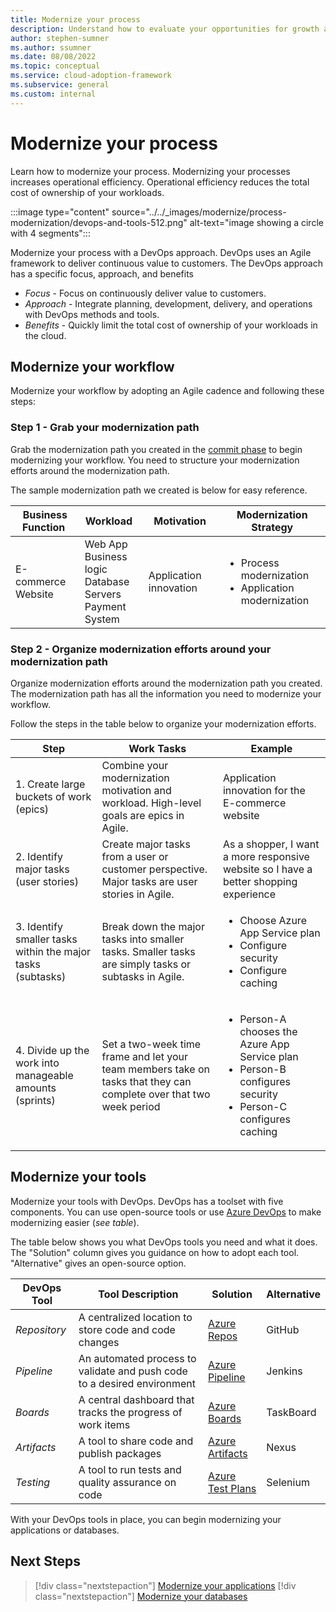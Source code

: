 ```yaml
---
title: Modernize your process 
description: Understand how to evaluate your opportunities for growth and align with the modernize methodology.
author: stephen-sumner
ms.author: ssumner
ms.date: 08/08/2022
ms.topic: conceptual
ms.service: cloud-adoption-framework
ms.subservice: general
ms.custom: internal
---
```


<!--
Dependencies: cross linking​
Review the current TOC under CAF/Adopt/Innovate/Best practices/Empower adoption for other cross linking suggestions.-->

# Modernize your process

Learn how to modernize your process. Modernizing your processes increases operational efficiency. Operational efficiency reduces the total cost of ownership of your workloads.

:::image type="content" source="../../_images/modernize/process-modernization/devops-and-tools-512.png" alt-text="image showing a circle with 4 segments":::

Modernize your process with a DevOps approach. DevOps uses an Agile framework to deliver continuous value to customers. The DevOps approach has a specific focus, approach, and benefits

- *Focus* - Focus on continuously deliver value to customers.
- *Approach* - Integrate planning, development, delivery, and operations with DevOps methods and tools.
- *Benefits* - Quickly limit the total cost of ownership of your workloads in the cloud.

## Modernize your workflow

Modernize your workflow by adopting an Agile cadence and following these steps:

### Step 1 - Grab your modernization path

Grab the modernization path you created in the [commit phase](../business-alignment/envision-cloud-modernization.md#step-1---identify-your-modernization-motivations) to begin modernizing your workflow. You need to structure your modernization efforts around the modernization path.

The sample modernization path we created is below for easy reference.

|Business Function<span title="Business Function">&nbsp;</span> |Workload <span title="Supporting IT Assets">&nbsp;</span> |Motivation<span title="Motivation">&nbsp;</span> |Modernization Strategy
| --- | --- | --- | --- |
|E-commerce<br>Website| Web App<br>Business logic<br>Database<br>Servers<br>Payment System|Application innovation |<ul><li>Process modernization</li><li>Application modernization</li></ul>|

### Step 2 - Organize modernization efforts around your modernization path

Organize modernization efforts around the modernization path you created. The modernization path has all the information you need to modernize your workflow.

Follow the steps in the table below to organize your modernization efforts.

| Step | Work Tasks | Example |
| --- | --- | --- |
| 1. Create large buckets of work (epics) | Combine your modernization motivation and workload. High-level goals are epics in Agile. | Application innovation for the E-commerce website |
| 2. Identify major tasks (user stories) | Create major tasks from a user or customer perspective. Major tasks are user stories in Agile. | As a shopper, I want a more responsive website so I have a better shopping experience |
| 3. Identify smaller tasks within the major tasks (subtasks)| Break down the major tasks into smaller tasks. Smaller tasks are simply tasks or subtasks in Agile. | <ul> <li>Choose Azure App Service plan</li> <li>Configure security</li>  <li>Configure caching</li> </ul>
| 4. Divide up the work into manageable amounts (sprints) | Set a two-week time frame and let your team members take on tasks that they can complete over that two week period | <ul> <li>Person-A chooses the Azure App Service plan</li> <li>Person-B configures security</li>  <li>Person-C configures caching</li> </ul>|

## Modernize your tools

Modernize your tools with DevOps. DevOps has a toolset with five components. You can use open-source tools or use [Azure DevOps](/azure/devops/user-guide/what-is-azure-devops) to make modernizing easier (*see table*).

The table below shows you what DevOps tools you need and what it does. The "Solution" column gives you guidance on how to adopt each tool. "Alternative" gives an open-source option.

| DevOps Tool | Tool Description | Solution | Alternative
| --- | --- | --- | --- |
| *Repository* | A centralized location to store code and code changes | [Azure Repos](/azure/devops/repos/get-started/what-is-repos) | GitHub
| *Pipeline* | An automated process to validate and push code to a desired environment | [Azure Pipeline](/azure/devops/pipelines/get-started/pipelines-get-started) | Jenkins
| *Boards* | A central dashboard that tracks the progress of work items | [Azure Boards](/azure/devops/boards/get-started/what-is-azure-boards) | TaskBoard |
| *Artifacts* | A tool to share code and publish packages | [Azure Artifacts](/azure/devops/artifacts/start-using-azure-artifacts) | Nexus
| *Testing* | A tool to run tests and quality assurance on code | [Azure Test Plans](/azure/devops/test/overview) | Selenium |

With your DevOps tools in place, you can begin modernizing your applications or databases.

## Next Steps

>[!div class="nextstepaction"]
> [Modernize your applications](../../modernize/modernize-strategies/application-modernization.md)
>[!div class="nextstepaction"]
> [Modernize your databases](../../modernize/modernize-strategies/database-modernization.md)
